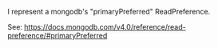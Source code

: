 I represent a mongodb's "primaryPreferred" ReadPreference.

See: https://docs.mongodb.com/v4.0/reference/read-preference/#primaryPreferred